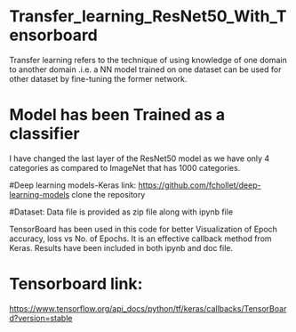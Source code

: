 # Transfer_learning_ResNet50_With_Tensorboard
Transfer learning refers to the technique of using knowledge of one domain to another domain .i.e. a NN model trained on one dataset can be used for other dataset by fine-tuning the former network.

# Model has been Trained as a classifier 
I have changed the last layer of the ResNet50 model as we have only 4 categories as compared to ImageNet that has 1000 categories.


#Deep learning models-Keras link: https://github.com/fchollet/deep-learning-models clone the repository

#Dataset: Data file is provided as zip file along with ipynb file

TensorBoard has been used in this code for better Visualization of Epoch accuracy, loss vs No. of Epochs. It is an effective callback method from Keras. Results have been included in both ipynb and doc file.

# Tensorboard link:
https://www.tensorflow.org/api_docs/python/tf/keras/callbacks/TensorBoard?version=stable
